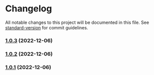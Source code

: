 # Changelog

All notable changes to this project will be documented in this file. See [standard-version](https://github.com/conventional-changelog/standard-version) for commit guidelines.

### [1.0.3](https://github.com/XEngine/depauli-icons/compare/v1.0.2...v1.0.3) (2022-12-06)

### [1.0.2](https://github.com/XEngine/depauli-icons/compare/v1.0.1...v1.0.2) (2022-12-06)

### [1.0.1](https://github.com/XEngine/depauli-icons/compare/v4.1.19...v1.0.1) (2022-12-06)
